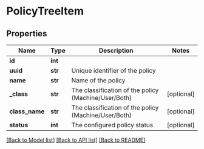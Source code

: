# PolicyTreeItem

## Properties
Name | Type | Description | Notes
------------ | ------------- | ------------- | -------------
**id** | **int** |  | 
**uuid** | **str** | Unique identifier of the policy | 
**name** | **str** | Name of the policy | 
**_class** | **str** | The classification of the policy (Machine/User/Both) | [optional] 
**class_name** | **str** | The classification of the policy (Machine/User/Both) | [optional] 
**status** | **int** | The configured policy status | [optional] 

[[Back to Model list]](../README.md#documentation-for-models) [[Back to API list]](../README.md#documentation-for-api-endpoints) [[Back to README]](../README.md)


